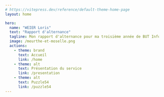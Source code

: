 ```yaml
---
# https://vitepress.dev/reference/default-theme-home-page
layout: home

hero:
  name: "WEIER Loris"
  text: "Rapport d'alternance"
  tagline: Mon rapport d'alternance pour ma troisième année de BUT Informatique
  image: /meurthe-et-moselle.png
  actions:
    - theme: brand
      text: Accueil
      link: /home
    - theme: alt
      text: Présentation du service
      link: /presentation
    - theme: alt
      text: Puzzle54
      link: /puzzle54
---
```


